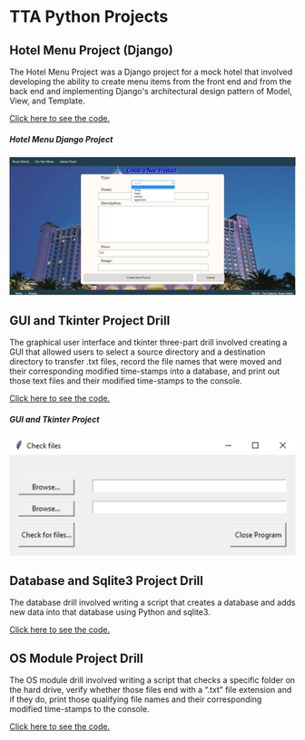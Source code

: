 # TTA Python Projects

## Hotel Menu Project (Django)
The Hotel Menu Project was a Django project for a mock hotel that involved developing the ability to create menu items from the front end and from the back end and implementing Django's architectural design pattern of Model, View, and Template.

[Click here to see the code.](https://github.com/rbmanez/TTA-Python-Projects/tree/master/techproject_django)

##### Hotel Menu Django Project
![django project](screenshots/pic1.png)

## GUI and Tkinter Project Drill
The graphical user interface and tkinter three-part drill involved creating a GUI that allowed users to select a source directory and a destination directory to transfer .txt files, record the file names that were moved and their corresponding modified time-stamps into a database, and print out those text files and their modified time-stamps to the console.

[Click here to see the code.](https://github.com/rbmanez/TTA-Python-Projects/tree/master/drillPyTkinter)

##### GUI and Tkinter Project
![GUI Tkinter Project](screenshots/pic2.png)

## Database and Sqlite3 Project Drill
The database drill involved writing a script that creates a database and adds new data into that database using Python and sqlite3.

[Click here to see the code.](https://github.com/rbmanez/TTA-Python-Projects/tree/master/drillPyDbSqlite3)

## OS Module Project Drill
The OS module drill involved writing a script that checks a specific folder on the hard drive, verify whether those files end with a “.txt” file extension and if they do, print those qualifying file names and their corresponding modified time-stamps to the console.

[Click here to see the code.](https://github.com/rbmanez/TTA-Python-Projects/tree/master/drillPyOSModule)
